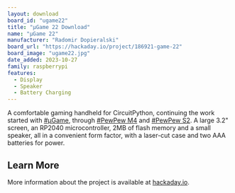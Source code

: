 ```yaml
---
layout: download
board_id: "ugame22"
title: "µGame 22 Download"
name: "µGame 22"
manufacturer: "Radomir Dopieralski"
board_url: "https://hackaday.io/project/186921-game-22"
board_image: "ugame22.jpg"
date_added: 2023-10-27
family: raspberrypi
features:
  - Display
  - Speaker
  - Battery Charging
---
```


A comfortable gaming handheld for CircuitPython, continuing the work started with [#µGame](https://hackaday.io/project/27629), through [#PewPew M4](https://hackaday.io/project/165032) and [#PewPew S2](https://hackaday.io/project/178061). A large 3.2" screen, an RP2040 microcontroller, 2MB of flash memory and a small speaker, all in a convenient form factor, with a laser-cut case and two AAA batteries for power.

## Learn More
More information about the project is available at [hackaday.io](https://hackaday.io/project/186921-game-22).
